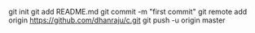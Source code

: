 git init
git add README.md
git commit -m "first commit"
git remote add origin https://github.com/dhanraju/c.git
git push -u origin master
